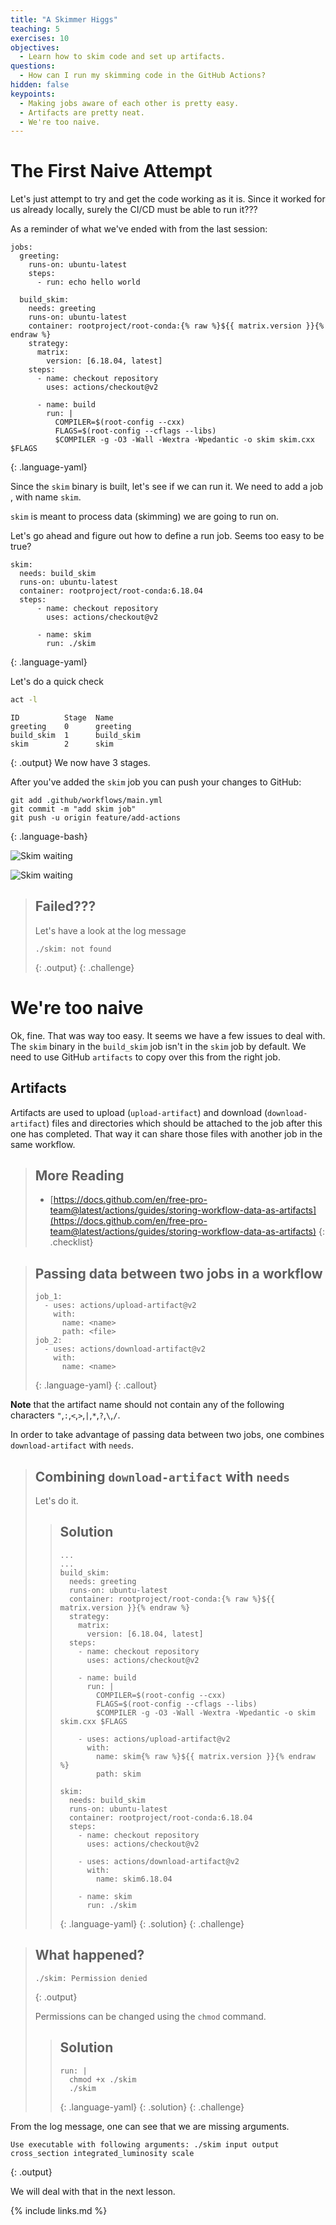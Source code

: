```yaml
---
title: "A Skimmer Higgs"
teaching: 5
exercises: 10
objectives:
  - Learn how to skim code and set up artifacts.
questions:
  - How can I run my skimming code in the GitHub Actions?
hidden: false
keypoints:
  - Making jobs aware of each other is pretty easy.
  - Artifacts are pretty neat.
  - We're too naive.
---
```

<!--
<iframe width="420" height="263" src="https://www.youtube.com/embed/omYX4uRxCKI?list=PLKZ9c4ONm-VmmTObyNWpz4hB3Hgx8ZWSb" frameborder="0" allow="accelerometer; autoplay; encrypted-media; gyroscope; picture-in-picture" allowfullscreen></iframe>
-->
# The First Naive Attempt

Let's just attempt to try and get the code working as it is. Since it worked for us already locally, surely the CI/CD must be able to run it???

As a reminder of what we've ended with from the last session:

~~~
jobs:
  greeting:
    runs-on: ubuntu-latest
    steps:
      - run: echo hello world
 
  build_skim:
    needs: greeting
    runs-on: ubuntu-latest
    container: rootproject/root-conda:{% raw %}${{ matrix.version }}{% endraw %}
    strategy:
      matrix:
        version: [6.18.04, latest]
    steps:
      - name: checkout repository
        uses: actions/checkout@v2

      - name: build
        run: |
          COMPILER=$(root-config --cxx)
          FLAGS=$(root-config --cflags --libs)
          $COMPILER -g -O3 -Wall -Wextra -Wpedantic -o skim skim.cxx $FLAGS
~~~
{: .language-yaml}

Since the `skim` binary is built, let's see if we can run it. We need to add a job , with name `skim`. 

`skim` is meant to process data (skimming) we are going to run on.

Let's go ahead and figure out how to define a run job. Seems too easy to be true?
~~~
skim:
  needs: build_skim
  runs-on: ubuntu-latest
  container: rootproject/root-conda:6.18.04
  steps:
      - name: checkout repository
        uses: actions/checkout@v2

      - name: skim
        run: ./skim
~~~
{: .language-yaml}

Let's do a quick check
```bash
act -l
```
```
ID          Stage  Name        
greeting    0      greeting    
build_skim  1      build_skim  
skim        2      skim
```
{: .output}
We now have 3 stages.

After you've added the `skim` job you can push your changes to GitHub:
~~~
git add .github/workflows/main.yml
git commit -m "add skim job"
git push -u origin feature/add-actions
~~~
{: .language-bash}

![Skim waiting]({{site.baseurl}}/fig/actions_skim_job_wait.png)

![Skim waiting]({{site.baseurl}}/fig/actions_skim_job_failure1.png)

> ## Failed???
>
> Let's have a look at the log message
> ~~~
> ./skim: not found
> ~~~
> {: .output}
{: .challenge}

# We're too naive

Ok, fine. That was way too easy. It seems we have a few issues to deal with. The `skim` binary in the `build_skim` job isn't in the `skim` job by default. We need to use GitHub `artifacts` to copy over this from the right job.

## Artifacts

Artifacts are used to upload (`upload-artifact`) and download  (`download-artifact`) files and directories which should be attached to the job after this one has completed. That way it can share those files with another job in the same workflow.

> ## More Reading
> - [https://docs.github.com/en/free-pro-team@latest/actions/guides/storing-workflow-data-as-artifacts](https://docs.github.com/en/free-pro-team@latest/actions/guides/storing-workflow-data-as-artifacts)
{: .checklist}

> ## Passing data between two jobs in a workflow
> ~~~
> job_1:
>   - uses: actions/upload-artifact@v2
>     with:
>       name: <name>
>       path: <file>
> job_2:
>   - uses: actions/download-artifact@v2
>     with:
>       name: <name>
> ~~~
> {: .language-yaml}
{: .callout}

**Note** that the artifact name should not contain any of the following characters `"`,`:`,`<`,`>`,`|`,`*`,`?`,`\`,`/`.

In order to take advantage of passing data between two jobs, one combines `download-artifact` with `needs`.

> ## Combining `download-artifact` with `needs`
> Let's do it.
>
> > ## Solution
> > ~~~
> > ...
> > ...
> > build_skim:
> >   needs: greeting
> >   runs-on: ubuntu-latest
> >   container: rootproject/root-conda:{% raw %}${{ matrix.version }}{% endraw %}
> >   strategy:
> >     matrix:
> >       version: [6.18.04, latest]
> >   steps:
> >     - name: checkout repository
> >       uses: actions/checkout@v2
> >
> >     - name: build
> >       run: |
> >         COMPILER=$(root-config --cxx)
> >         FLAGS=$(root-config --cflags --libs)
> >         $COMPILER -g -O3 -Wall -Wextra -Wpedantic -o skim skim.cxx $FLAGS
> >
> >     - uses: actions/upload-artifact@v2
> >       with:
> >         name: skim{% raw %}${{ matrix.version }}{% endraw %}
> >         path: skim
> >
> > skim:
> >   needs: build_skim
> >   runs-on: ubuntu-latest
> >   container: rootproject/root-conda:6.18.04
> >   steps:
> >     - name: checkout repository
> >       uses: actions/checkout@v2
> >
> >     - uses: actions/download-artifact@v2
> >       with:
> >         name: skim6.18.04
> >
> >     - name: skim
> >       run: ./skim
> > ~~~
> > {: .language-yaml}
> {: .solution}
{: .challenge}


> ## What happened?
>
> ~~~
> ./skim: Permission denied
> ~~~
> {: .output}
> 
> Permissions can be changed using the `chmod` command.
> > ## Solution
> > ~~~
> > run: |
> >   chmod +x ./skim
> >   ./skim
> > ~~~
> > {: .language-yaml}
> {: .solution}
{: .challenge}

From the log message, one can see that we are missing arguments.
~~~
Use executable with following arguments: ./skim input output cross_section integrated_luminosity scale
~~~
{: .output}

We will deal with that in the next lesson.

<!--
Our executable takes 5 arguments: input (remote data), output (processed data), cross-section, integrated luminosity, and scale.

Let's consider the following value
```
input: root://eospublic.cern.ch//eos/root-eos/HiggsTauTauReduced/GluGluToHToTauTau.root
output: skim_ggH.root
cross_section: 19.6
integrated_luminosity: 11467.0
scale: 0.1
```

Our YAML file should look like
~~~
...
 skim:
   needs: build_skim
   runs-on: ubuntu-latest
   container: rootproject/root-conda:6.18.04
   steps:
     - name: checkout repository
       uses: actions/checkout@v2

     - uses: actions/download-artifact@v2
       with:
         name: skim6.18.04

     - name: skim
       run: ./skim root://eosuser.cern.ch//eos/user/g/gstark/AwesomeWorkshopFeb2020/GluGluToHToTauTau.root skim_ggH.root 19.6 11467.0 0.1
~~~
{: .language-yaml}

This will produce a file `skim_ggH.root` containing processed data.
-->

{% include links.md %}
